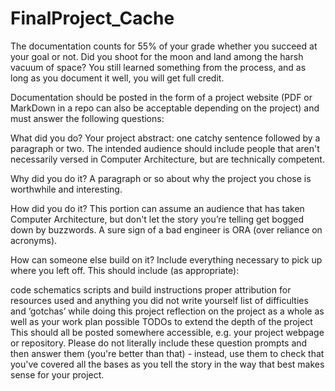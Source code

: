 # FinalProject_Cache
The documentation counts for 55% of your grade whether you succeed at your goal or not. Did you shoot for the moon and land among the harsh vacuum of space? You still learned something from the process, and as long as you document it well, you will get full credit.

Documentation should be posted in the form of a project website (PDF or MarkDown in a repo can also be acceptable depending on the project) and must answer the following questions:

What did you do?
Your project abstract: one catchy sentence followed by a paragraph or two. The intended audience should include people that aren't necessarily versed in Computer Architecture, but are technically competent.

Why did you do it?
A paragraph or so about why the project you chose is worthwhile and interesting.

How did you do it?
This portion can assume an audience that has taken Computer Architecture, but don't let the story you’re telling get bogged down by buzzwords. A sure sign of a bad engineer is ORA (over reliance on acronyms).

How can someone else build on it?
Include everything necessary to pick up where you left off. This should include (as appropriate):

code
schematics
scripts and build instructions
proper attribution for resources used and anything you did not write yourself
list of difficulties and ‘gotchas’ while doing this project
reflection on the project as a whole as well as your work plan
possible TODOs to extend the depth of the project
This should all be posted somewhere accessible, e.g. your project webpage or repository. Please do not literally include these question prompts and then answer them (you're better than that) - instead, use them to check that you've covered all the bases as you tell the story in the way that best makes sense for your project.
